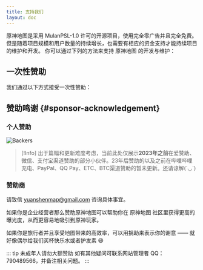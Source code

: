 ```yaml
---
title: 支持我们
layout: doc
---
```


原神地图是采用 MulanPSL-1.0 许可的开源项目，使用完全零广告并且完全免费。
但是随着项目规模和用户数量的持续增长，也需要有相应的资金支持才能持续项目的维护和开发。 你可以通过下列的方法来支持 原神地图 的开发与维护：

## 一次性赞助

我们通过以下方式接受一次性赞助：

<Coins />

## 赞助鸣谢 {#sponsor-acknowledgement}

### 个人赞助

![Backers](/imgs/common/backers_202347.png)

> [!Info]
> 出于篇幅和更新难度考虑，当前此处仅展示**2023年之前**在爱赞助、微信、支付宝渠道赞助的部分小伙伴。23年后赞助的以及之前在哔哩哔哩充电、PayPal、QQ Pay、ETC、BTC渠道赞助的暂未更新。还请谅解\(´◡`\)

### 赞助商

请致信 [yuanshenmap@gmail.com](mailto:yuanshenmap@gmail.com) 咨询具体事宜。

如果你是企业经营者那么赞助原神地图可以帮助你在 原神地图 社区里获得更高的曝光度，从而更容易地吸引到原神玩家。

如果你是旅行者并且享受地图带来的高效率，可以用捐助来表示你的谢意 —— 就好像偶尔给我们买杯快乐水或者护发素 😃

::: tip
未成年人请勿大额赞助 如有其他疑问可联系网站管理者 QQ：790489566，并备注相关问题。
:::
